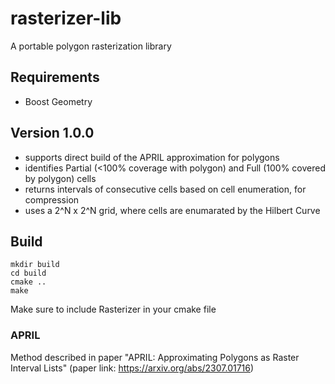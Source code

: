 # rasterizer-lib
A portable polygon rasterization library

## Requirements
- Boost Geometry

## Version 1.0.0
- supports direct build of the APRIL approximation for polygons
- identifies Partial (<100% coverage with polygon) and Full (100% covered by polygon) cells
- returns intervals of consecutive cells based on cell enumeration, for compression
- uses a 2^N x 2^N grid, where cells are enumarated by the Hilbert Curve

## Build
```
mkdir build
cd build
cmake ..
make
```
Make sure to include Rasterizer in your cmake file

### APRIL
Method described in paper "APRIL: Approximating Polygons as Raster Interval Lists" (paper link: https://arxiv.org/abs/2307.01716)